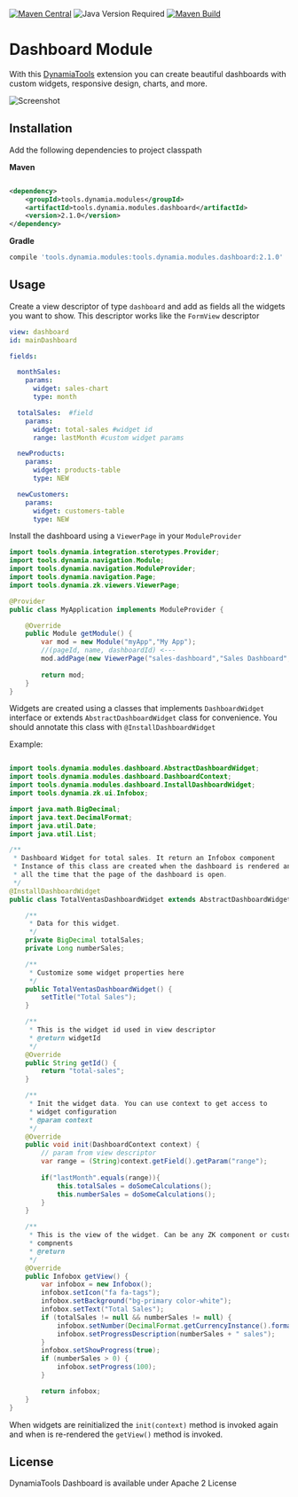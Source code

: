 [![Maven Central](https://img.shields.io/maven-central/v/tools.dynamia.modules/tools.dynamia.modules.dashboard)](https://search.maven.org/search?q=tools.dynamia.modules.dashboard)
![Java Version Required](https://img.shields.io/badge/java-17-blue)
[![Maven Build](https://github.com/dynamiatools/module-dashboard/actions/workflows/maven.yml/badge.svg)](https://github.com/dynamiatools/module-dashboard/actions/workflows/maven.yml)

# Dashboard Module

With this [DynamiaTools](https://dynamia.tools) extension you can create beautiful dashboards with custom widgets,
responsive design, charts, and more.

![Screenshot](https://raw.githubusercontent.com/dynamiatools/module-dashboard/master/screenshots/dashboard.png)

## Installation

Add the following dependencies to project classpath

**Maven**

```xml

<dependency>
    <groupId>tools.dynamia.modules</groupId>
    <artifactId>tools.dynamia.modules.dashboard</artifactId>
    <version>2.1.0</version>
</dependency>
```

**Gradle**

```groovy
compile 'tools.dynamia.modules:tools.dynamia.modules.dashboard:2.1.0'
```

## Usage

Create a view descriptor of type `dashboard` and add as fields all the widgets you want to show. This descriptor works
like the `FormView` descriptor

```yaml
view: dashboard
id: mainDashboard

fields:

  monthSales:
    params:
      widget: sales-chart
      type: month

  totalSales:  #field
    params:
      widget: total-sales #widget id
      range: lastMonth #custom widget params

  newProducts:
    params:
      widget: products-table
      type: NEW

  newCustomers:
    params:
      widget: customers-table
      type: NEW
```

Install the dashboard using a `ViewerPage` in your `ModuleProvider`

```java
import tools.dynamia.integration.sterotypes.Provider;
import tools.dynamia.navigation.Module;
import tools.dynamia.navigation.ModuleProvider;
import tools.dynamia.navigation.Page;
import tools.dynamia.zk.viewers.ViewerPage;

@Provider
public class MyApplication implements ModuleProvider {

    @Override
    public Module getModule() {
        var mod = new Module("myApp","My App");
        //(pageId, name, dashboardId) <---
        mod.addPage(new ViewerPage("sales-dashboard","Sales Dashboard","mainDashboard"));
        
        return mod;
    }
}
```

Widgets are created using a classes that implements `DashboardWidget` interface or 
extends `AbstractDashboardWidget` class for convenience. You should annotate this class with
`@InstallDashboardWidget`


Example: 
```java

import tools.dynamia.modules.dashboard.AbstractDashboardWidget;
import tools.dynamia.modules.dashboard.DashboardContext;
import tools.dynamia.modules.dashboard.InstallDashboardWidget;
import tools.dynamia.zk.ui.Infobox;

import java.math.BigDecimal;
import java.text.DecimalFormat;
import java.util.Date;
import java.util.List;

/**
 * Dashboard Widget for total sales. It return an Infobox component
 * Instance of this class are created when the dashboard is rendered and live
 * all the time that the page of the dashboard is open.
 */
@InstallDashboardWidget
public class TotalVentasDashboardWidget extends AbstractDashboardWidget<Infobox> {

    /**
     * Data for this widget. 
     */
    private BigDecimal totalSales;
    private Long numberSales;

    /**
     * Customize some widget properties here
     */
    public TotalVentasDashboardWidget() {
        setTitle("Total Sales");
    }

    /**
     * This is the widget id used in view descriptor
     * @return widgetId
     */
    @Override
    public String getId() {
        return "total-sales"; 
    }

    /**
     * Init the widget data. You can use context to get access to
     * widget configuration
     * @param context
     */
    @Override
    public void init(DashboardContext context) {
        // param from view descriptor
        var range = (String)context.getField().getParam("range");
        
        if("lastMonth".equals(range)){
            this.totalSales = doSomeCalculations();
            this.numberSales = doSomeCalculations();
        }
    }

    /**
     * This is the view of the widget. Can be any ZK component or custom 
     * compnents
     * @return
     */
    @Override
    public Infobox getView() {
        var infobox = new Infobox();
        infobox.setIcon("fa fa-tags");
        infobox.setBackground("bg-primary color-white");
        infobox.setText("Total Sales");
        if (totalSales != null && numberSales != null) {
            infobox.setNumber(DecimalFormat.getCurrencyInstance().format(totalSales));
            infobox.setProgressDescription(numberSales + " sales");
        }
        infobox.setShowProgress(true);
        if (numberSales > 0) {
            infobox.setProgress(100);
        }

        return infobox;
    }
}
```

When widgets are reinitialized the `init(context)` method is invoked again and when is
re-rendered the `getView()` method is invoked. 

## License

DynamiaTools Dashboard is available under Apache 2 License

